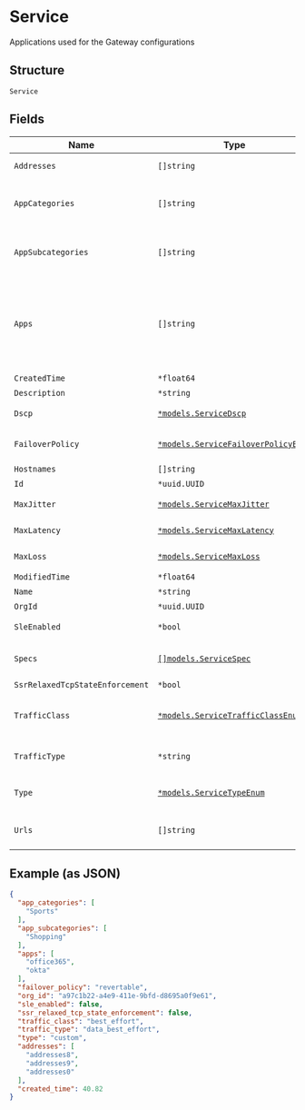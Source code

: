 
# Service

Applications used for the Gateway configurations

## Structure

`Service`

## Fields

| Name | Type | Tags | Description |
|  --- | --- | --- | --- |
| `Addresses` | `[]string` | Optional | if `type`==`custom`, ip subnets (e.g. 10.0.0.0/8) |
| `AppCategories` | `[]string` | Optional | when `type`==`app_categories`, list of application categories are available through /api/v1/const/app_categories |
| `AppSubcategories` | `[]string` | Optional | when `type`==`app_categories`, list of application categories are available through /api/v1/const/app_subcategories |
| `Apps` | `[]string` | Optional | when `type`==`apps`, list of applications are available through:<br><br>* /api/v1/const/applications<br>* /api/v1/const/gateway_applications<br>* /insight/top_app_by-bytes?wired=true |
| `CreatedTime` | `*float64` | Optional | - |
| `Description` | `*string` | Optional | - |
| `Dscp` | [`*models.ServiceDscp`](../../doc/models/containers/service-dscp.md) | Optional | This is a container for one-of cases. |
| `FailoverPolicy` | [`*models.ServiceFailoverPolicyEnum`](../../doc/models/service-failover-policy-enum.md) | Optional | enum: `non_revertable`, `none`, `revertable`<br>**Default**: `"revertable"` |
| `Hostnames` | `[]string` | Optional | if `type`==`custom`, web filtering |
| `Id` | `*uuid.UUID` | Optional | - |
| `MaxJitter` | [`*models.ServiceMaxJitter`](../../doc/models/containers/service-max-jitter.md) | Optional | This is a container for one-of cases. |
| `MaxLatency` | [`*models.ServiceMaxLatency`](../../doc/models/containers/service-max-latency.md) | Optional | This is a container for one-of cases. |
| `MaxLoss` | [`*models.ServiceMaxLoss`](../../doc/models/containers/service-max-loss.md) | Optional | This is a container for one-of cases. |
| `ModifiedTime` | `*float64` | Optional | - |
| `Name` | `*string` | Optional | - |
| `OrgId` | `*uuid.UUID` | Optional | - |
| `SleEnabled` | `*bool` | Optional | whether to enable measure SLE<br>**Default**: `false` |
| `Specs` | [`[]models.ServiceSpec`](../../doc/models/service-spec.md) | Optional | when `type`==`custom`, optional, if it doesn't exist, http and https is assumed |
| `SsrRelaxedTcpStateEnforcement` | `*bool` | Optional | **Default**: `false` |
| `TrafficClass` | [`*models.ServiceTrafficClassEnum`](../../doc/models/service-traffic-class-enum.md) | Optional | when `traffic_type`==`custom`. enum: `best_effort`, `high`, `low`, `medium`<br>**Default**: `"best_effort"` |
| `TrafficType` | `*string` | Optional | values from `/api/v1/consts/traffic_types`<br>**Default**: `"data_best_effort"` |
| `Type` | [`*models.ServiceTypeEnum`](../../doc/models/service-type-enum.md) | Optional | enum: `app_categories`, `apps`, `custom`, `urls`<br>**Default**: `"custom"` |
| `Urls` | `[]string` | Optional | when `type`==`urls`, no need for spec as URL can encode the ports being used |

## Example (as JSON)

```json
{
  "app_categories": [
    "Sports"
  ],
  "app_subcategories": [
    "Shopping"
  ],
  "apps": [
    "office365",
    "okta"
  ],
  "failover_policy": "revertable",
  "org_id": "a97c1b22-a4e9-411e-9bfd-d8695a0f9e61",
  "sle_enabled": false,
  "ssr_relaxed_tcp_state_enforcement": false,
  "traffic_class": "best_effort",
  "traffic_type": "data_best_effort",
  "type": "custom",
  "addresses": [
    "addresses8",
    "addresses9",
    "addresses0"
  ],
  "created_time": 40.82
}
```

